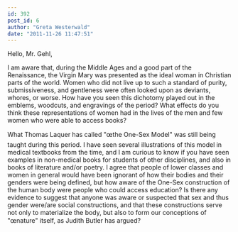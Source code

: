 ```yaml
---
id: 392
post_id: 6
author: "Greta Westerwald"
date: "2011-11-26 11:47:51"
---
```

Hello, Mr. Gehl,


I am aware that, during the Middle Ages and a good part of the Renaissance, the Virgin Mary was presented as the ideal woman in Christian parts of the world. Women who did not live up to such a standard of purity, submissiveness, and gentleness were often looked upon as deviants, whores, or worse. How have you seen this dichotomy played out in the emblems, woodcuts, and engravings of the period? What effects do you think these representations of women had in the lives of the men and few women who were able to access books?

What Thomas Laquer has called "œthe One-Sex Model" was still being taught during this period. I have seen several illustrations of this model in medical textbooks from the time, and I am curious to know if you have seen examples in non-medical books for students of other disciplines, and also in books of literature and/or poetry. I agree that people of lower classes and women in general would have been ignorant of how their bodies and their genders were being defined, but how aware of the One-Sex construction of the human body were people who could access education? Is there any evidence to suggest that anyone was aware or suspected that sex and thus gender were/are social constructions, and that these constructions serve not only to materialize the body, but also to form our conceptions of "œnature" itself, as Judith Butler has argued?
